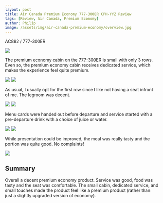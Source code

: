 ```yaml
---
layout: post
title: Air Canada Premium Economy 777-300ER CPH-YYZ Review
tags: [Review, Air Canada, Premium Economy]
author: Philip
image: /assets/img/air-canada-premium-economy/overview.jpg
---
```


AC882 / 777-300ER

<img src="/assets/img/air-canada-premium-economy/lounge.jpg" class="" />

The premium economy cabin on the [777-300ER](https://www.seatguru.com/airlines/Air_Canada/Air_Canada_Boeing_777-300ER_Three_Class_v3.php) is small with only 3 rows. Even so, the premium economy cabin receives dedicated service, which makes the experience feel quite premium.

<img src="/assets/img/air-canada-premium-economy/cabin.jpg" class="" />
<a href="https://www.seatguru.com/airlines/Air_Canada/Air_Canada_Boeing_777-300ER_Three_Class_v3.php">
  <img src="/assets/img/air-canada-premium-economy/seatguru.png" class="" />
</a>

As usual, I usually opt for the first row since I like not having a seat infront of me. The legroom was decent.

<img src="/assets/img/air-canada-premium-economy/seat1.jpg" class="" />
<img src="/assets/img/air-canada-premium-economy/seat2.jpg" class="" />

Menu cards were handed out before departure and service started with a pre-departure drink with a choice of juice or water.

<img src="/assets/img/air-canada-premium-economy/menu.jpg" class="" />
<img src="/assets/img/air-canada-premium-economy/predeparture.jpg" class="" />

While presentation could be improved, the meal was really tasty and the portion was quite good. No complaints!

<img src="/assets/img/air-canada-premium-economy/meal.jpg" class="" />

## Summary
Overall a decent premium economy product. Service was good, food was tasty and the seat was comfortable. The small cabin, dedicated service, and small touches made the product feel like a premium product (rather than just a slightly upgraded version of economy).
